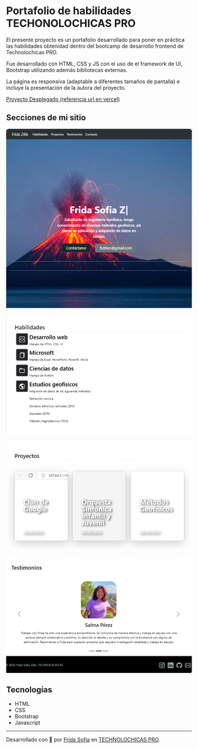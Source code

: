 # Portafolio de habilidades TECHONOLOCHICAS PRO

El presente proyecto es un portafolio desarrollado para poner en práctica las habilidades obtenidad dentro del bootcamp de desarrollo frontend de Technolochicas PRO.

Fue desarrollado con HTML, CSS y JS con el uso de el framework de UI, Bootstrap utilizando además bibliotecas externas.

La página es responsiva (adaptable a diferentes tamaños de pantalla) e incluye la presentación de la autora del proyecto.

[Proyecto Desplegado (referencia url en vercel)](https://portafolio-b7-g2-seven.vercel.app/)

## Secciones de mi sitio

![Presentación](assets/readme/1.png)

![Habilidades](assets/readme/2.png)

![Proyectos](assets/readme/3.png)

![Testimonios](assets/readme/4.png)

## Tecnologías

* HTML
* CSS
* Bootstrap
* Javascript
---

Desarrollado con 💚 por [Frida Sofia](https://www.linkedin.com/in/frida-sofia-zitle/) en [TECHNOLOCHICAS PRO](https://tecnolochicas.mx/).